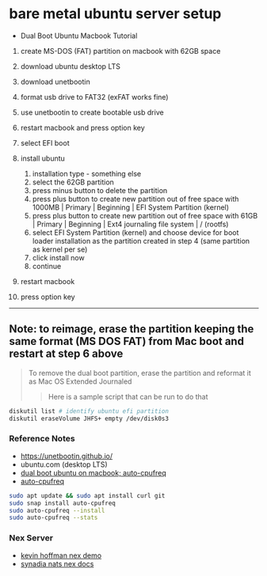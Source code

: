 # bare metal ubuntu server setup

- Dual Boot Ubuntu Macbook Tutorial

1. create MS-DOS (FAT) partition on macbook with 62GB space
2. download ubuntu desktop LTS
3. download unetbootin
4. format usb drive to FAT32 (exFAT works fine)
5. use unetbootin to create bootable usb drive
6. restart macbook and press option key
7. select EFI boot
8. install ubuntu

   1. installation type - something else
   2. select the 62GB partition
   3. press minus button to delete the partition
   4. press plus button to create new partition out of free space with 1000MB | Primary | Beginning | EFI System Partition (kernel)
   5. press plus button to create new partition out of free space with 61GB | Primary | Beginning | Ext4 journaling file system | / (rootfs)
   6. select EFI System Partition (kernel) and choose device for boot loader installation as the partition created in step 4 (same partition as kernel per se)
   7. click install now
   8. continue

9. restart macbook
10. press option key

---

## Note: to reimage, erase the partition keeping the same format (MS DOS FAT) from Mac boot and restart at step 6 above
> To remove the dual boot partition, erase the partition and reformat it as Mac OS Extended Journaled 
>> Here is a sample script that can be run to do that

```bash
diskutil list # identify ubuntu efi partition
diskutil eraseVolume JHFS+ empty /dev/disk0s3
```


### Reference Notes
- https://unetbootin.github.io/
- ubuntu.com (desktop LTS)
- [dual boot ubuntu on macbook; auto-cpufreq](https://www.youtube.com/watch?v=KIgxEEzT9ek&t=835s)
- [auto-cpufreq](https://github.com/AdnanHodzic/auto-cpufreq)

```bash
sudo apt update && sudo apt install curl git 
sudo snap install auto-cpufreq
sudo auto-cpufreq --install
sudo auto-cpufreq --stats
```

### Nex Server 
- [kevin hoffman nex demo](https://youtu.be/EfxtiKMnoyQ?si=43tlix2Urrw2F7w8)
- [synadia nats nex docs](https://docs.nats.io/using-nats/nex/getting-started/deploying-services)

